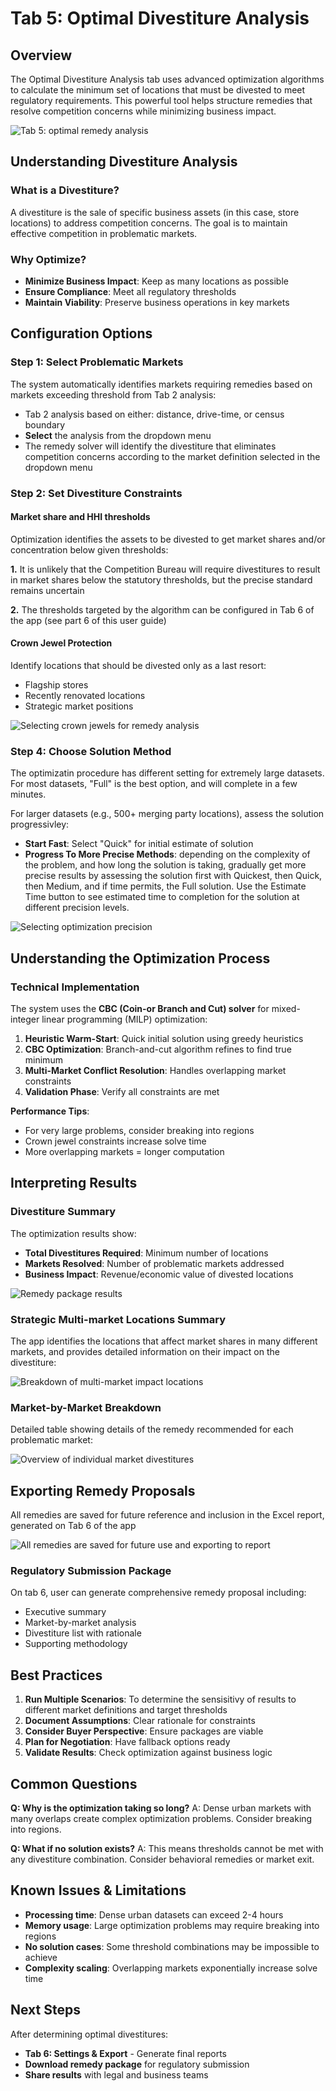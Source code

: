 # Tab 5: Optimal Divestiture Analysis

## Overview
The Optimal Divestiture Analysis tab uses advanced optimization algorithms to calculate the minimum set of locations that must be divested to meet regulatory requirements. This powerful tool helps structure remedies that resolve competition concerns while minimizing business impact.

![Tab 5: optimal remedy analysis](/user-guide-content/tab5.png)

## Understanding Divestiture Analysis

### What is a Divestiture?
A divestiture is the sale of specific business assets (in this case, store locations) to address competition concerns. The goal is to maintain effective competition in problematic markets.

### Why Optimize?
- **Minimize Business Impact**: Keep as many locations as possible
- **Ensure Compliance**: Meet all regulatory thresholds
- **Maintain Viability**: Preserve business operations in key markets

## Configuration Options

### Step 1: Select Problematic Markets

The system automatically identifies markets requiring remedies based on markets exceeding threshold from Tab 2 analysis:
 - Tab 2 analysis based on either: distance, drive-time, or census boundary
 - **Select** the analysis from the dropdown menu
 - The remedy solver will identify the divestiture that eliminates competition concerns according to the market definition selected in the dropdown menu
 
### Step 2: Set Divestiture Constraints

#### Market share and HHI thresholds

Optimization identifies the assets to be divested to get market shares and/or concentration below given thresholds:

**1.** It is unlikely that the Competition Bureau will require divestitures to result in market shares below the statutory thresholds, but the precise standard remains uncertain

**2.** The thresholds targeted by the algorithm can be configured in Tab 6 of the app (see part 6 of this user guide)

#### Crown Jewel Protection
Identify locations that should be divested only as a last resort:
- Flagship stores
- Recently renovated locations
- Strategic market positions

![Selecting crown jewels for remedy analysis](/user-guide-content/crown-jewels.png)

### Step 4: Choose Solution Method

The optimizatin procedure has different setting for extremely large datasets. For most datasets, "Full" is the best option, and will complete in a few minutes.

For larger datasets (e.g., 500+ merging party locations), assess the solution progressivley:
 - **Start Fast**: Select "Quick" for initial estimate of solution
 - **Progress To More Precise Methods**: depending on the complexity of the problem, and how long the solution is taking, gradually get more precise results by assessing the solution first with Quickest, then Quick, then Medium, and if time permits, the Full solution. Use the Estimate Time button to see estimated time to completion for the solution at different precision levels.

![Selecting optimization precision](/user-guide-content/tab5-options.png)

## Understanding the Optimization Process

### Technical Implementation
The system uses the **CBC (Coin-or Branch and Cut) solver** for mixed-integer linear programming (MILP) optimization:

1. **Heuristic Warm-Start**: Quick initial solution using greedy heuristics
2. **CBC Optimization**: Branch-and-cut algorithm refines to find true minimum
3. **Multi-Market Conflict Resolution**: Handles overlapping market constraints
4. **Validation Phase**: Verify all constraints are met

**Performance Tips**:
- For very large problems, consider breaking into regions
- Crown jewel constraints increase solve time
- More overlapping markets = longer computation

## Interpreting Results

### Divestiture Summary

The optimization results show:
- **Total Divestitures Required**: Minimum number of locations
- **Markets Resolved**: Number of problematic markets addressed
- **Business Impact**: Revenue/economic value of divested locations

![Remedy package results](/user-guide-content/tab5-results.png)

### Strategic Multi-market Locations Summary

The app identifies the locations that affect market shares in many different markets, and provides detailed information on their impact on the divestiture:

![Breakdown of multi-market impact locations](/user-guide-content/tab5-multi-market.png)

### Market-by-Market Breakdown

Detailed table showing details of the remedy recommended for each problematic market:

![Overview of individual market divestitures](/user-guide-content/tab5-markets.png)

## Exporting Remedy Proposals

All remedies are saved for future reference and inclusion in the Excel report, generated on Tab 6 of the app

![All remedies are saved for future use and exporting to report](/user-guide-content/tab5-saved.png)

### Regulatory Submission Package

On tab 6, user can generate comprehensive remedy proposal including:
- Executive summary
- Market-by-market analysis
- Divestiture list with rationale
- Supporting methodology

## Best Practices

1. **Run Multiple Scenarios**: To determine the sensisitivy of results to different market definitions and target thresholds
2. **Document Assumptions**: Clear rationale for constraints
3. **Consider Buyer Perspective**: Ensure packages are viable
4. **Plan for Negotiation**: Have fallback options ready
5. **Validate Results**: Check optimization against business logic

## Common Questions

**Q: Why is the optimization taking so long?**
A: Dense urban markets with many overlaps create complex optimization problems. Consider breaking into regions.

**Q: What if no solution exists?**
A: This means thresholds cannot be met with any divestiture combination. Consider behavioral remedies or market exit.

## Known Issues & Limitations

- **Processing time**: Dense urban datasets can exceed 2-4 hours
- **Memory usage**: Large optimization problems may require breaking into regions
- **No solution cases**: Some threshold combinations may be impossible to achieve
- **Complexity scaling**: Overlapping markets exponentially increase solve time

## Next Steps

After determining optimal divestitures:
- **Tab 6: Settings & Export** - Generate final reports
- **Download remedy package** for regulatory submission
- **Share results** with legal and business teams
